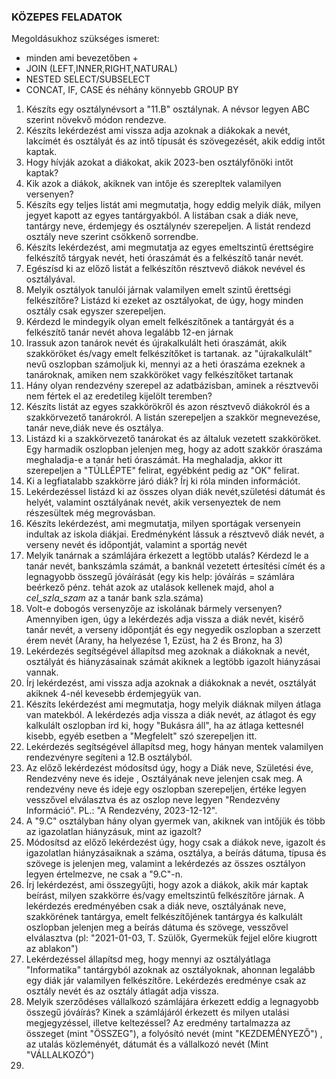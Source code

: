 ### KÖZEPES FELADATOK
Megoldásukhoz szükséges ismeret:
- minden ami bevezetőben +
- JOIN (LEFT,INNER,RIGHT,NATURAL)
- NESTED SELECT/SUBSELECT
- CONCAT, IF, CASE és néhány könnyebb GROUP BY

1. Készíts egy osztálynévsort a "11.B" osztálynak. A névsor legyen ABC szerint növekvő módon rendezve.
2. Készíts lekérdezést ami vissza adja azoknak a diákokak a nevét, lakcímét és osztályát és az intő típusát és szövegezését, akik eddig intőt kaptak.
3. Hogy hívják azokat a diákokat, akik 2023-ben osztályfőnöki intőt kaptak?
4. Kik azok a diákok, akiknek van intője és szerepltek valamilyen versenyen?
5. Készíts egy teljes listát ami megmutatja, hogy eddig melyik diák, milyen jegyet kapott az egyes tantárgyakból. A listában csak a diák neve, tantárgy neve, érdemjegy és osztálynév szerepeljen. A listát rendezd osztály neve szerint csökkenő sorrendbe.
6. Készíts lekérdezést, ami megmutatja az egyes emeltszintű érettségire felkészítő tárgyak nevét, heti óraszámát és a felkészítő tanár nevét.
7. Egészísd ki az előző listát a felkészítőn résztvevő diákok nevével és osztályával.
8. Melyik osztályok tanulói járnak valamilyen emelt szintű érettségi felkészítőre? Listázd ki ezeket az osztályokat, de úgy, hogy minden osztály csak egyszer szerepeljen.
9. Kérdezd le mindegyik olyan emelt felkészítőnek a tantárgyát és a felkészítő tanár nevét ahova legalább 12-en járnak
10. Irassuk azon tanárok nevét és újrakalkulált heti óraszámát, akik szakköröket és/vagy emelt felkészítőket is tartanak. az "újrakalkulált" nevű oszlopban számoljuk ki, mennyi az a heti óraszáma ezeknek a tanároknak, amiken nem szakköröket vagy felkészítőket tartanak
11. Hány olyan rendezvény szerepel az adatbázisban, aminek a résztvevői nem fértek el az eredetileg kijelölt teremben?
12. Készíts listát az egyes szakkörökről és azon résztvevő diákokról és a szakkörvezető tanárokról. A listán szerepeljen a szakkör megnevezése, tanár neve,diák neve és osztálya.
13. Listázd ki a szakkörvezető tanárokat és az általuk vezetett szakköröket. Egy harmadik oszlopban jelenjen meg, hogy az adott szakkör óraszáma meghaladja-e a tanár heti óraszámát. Ha meghaladja, akkor itt szerepeljen a "TÚLLÉPTE" felirat, egyébként pedig az "OK" felirat.
14. Ki a legfiatalabb szakkörre járó diák? Írj ki róla minden információt.
15. Lekérdezéssel listázd ki az összes olyan diák nevét,születési dátumát és helyét, valamint osztályának nevét, akik versenyeztek de nem részesültek még megrovásban.
16. Készíts lekérdezést, ami megmutatja, milyen sportágak versenyein indultak az iskola diákjai. Eredményként lássuk a résztvevő diák nevét, a verseny nevét és időpontját, valamint a sportág nevét
17. Melyik tanárnak a számlájára érkezett a legtöbb utalás? Kérdezd le a tanár nevét, bankszámla számát, a banknál vezetett értesítési címét és a legnagyobb összegű jóváírását (egy kis help: jóváírás = számlára beérkező pénz. tehát azok az utalások kellenek majd, ahol a *cel_szla_szam* az a tanár bank szla.száma)
18. Volt-e dobogós versenyzője az iskolának bármely versenyen? Amennyiben igen, úgy a lekérdezés adja vissza a diák nevét, kisérő tanár nevét, a verseny időpontját és egy negyedik oszlopban a szerzett érem nevét (Arany, ha helyezése 1, Ezüst, ha 2 és Bronz, ha 3)
19. Lekérdezés segítségével állapítsd meg azoknak a diákoknak a nevét, osztályát és hiányzásainak számát akiknek a legtöbb igazolt hiányzásai vannak.
20. Írj lekérdezést, ami vissza adja azoknak a diákoknak a nevét, osztályát akiknek 4-nél kevesebb érdemjegyük van.
21. Készíts lekérdezést ami megmutatja, hogy melyik diáknak milyen átlaga van matekból. A lekérdezés adja vissza a diák nevét, az átlagot és egy kalkulált oszlopban írd ki, hogy "Bukásra áll", ha az átlaga kettesnél kisebb, egyéb esetben a "Megfelelt" szó szerepeljen itt.
22. Lekérdezés segítségével állapítsd meg, hogy hányan mentek valamilyen rendezvényre segíteni a 12.B osztályból.
23. Az előző lekérdezést módosítsd úgy, hogy a Diák neve, Születési éve, Rendezvény neve és ideje , Osztályának neve jelenjen csak meg. A rendezvény neve és ideje egy oszlopban szerepeljen, értéke legyen vesszővel elválasztva és az oszlop neve legyen "Rendezvény Információ".
     PL.: "A Rendezvény, 2023-12-12".
24. A "9.C" osztályban hány olyan gyermek van, akiknek van intőjük és több az igazolatlan hiányzásuk, mint az igazolt?
25. Módosítsd az előző lekérdezést úgy, hogy csak a diákok neve, igazolt és igazolatlan hiányzásaiknak a száma, osztálya, a beírás dátuma, típusa és szövege is jelenjen meg, valamint a lekérdezés az összes osztályon legyen értelmezve, ne csak a "9.C"-n.
26. Írj lekérdezést, ami összegyűjti, hogy azok a diákok, akik már kaptak beírást, milyen szakkörre és/vagy emeltszintű felkészítőre járnak. A lekérdezés eredményében csak a diák neve, osztályának neve, szakkörének tantárgya, emelt felkészítőjének tantárgya és kalkulált oszlopban jelenjen meg a beírás dátuma és szövege, vesszővel elválasztva (pl: "2021-01-03, T. Szülők, Gyermekük fejjel előre kiugrott az ablakon")
27. Lekérdezéssel állapítsd meg, hogy mennyi az osztályátlaga "Informatika" tantárgyból azoknak az osztályoknak, ahonnan legalább egy diák jár valamilyen felkészítőre. Lekérdezés eredménye csak az osztály nevét és az osztály átlagát adja vissza.
28. Melyik szerződéses vállalkozó számlájára érkezett eddig a legnagyobb összegű jóváírás? Kinek a számlájáról érkezett és milyen utalási megjegyzéssel, illetve keltezéssel? Az eredmény tartalmazza az összeget (mint "ÖSSZEG"), a folyósító nevét (mint "KEZDEMÉNYEZŐ") , az utalás közleményét, dátumát és a vállalkozó nevét (Mint "VÁLLALKOZÓ")
29. 
